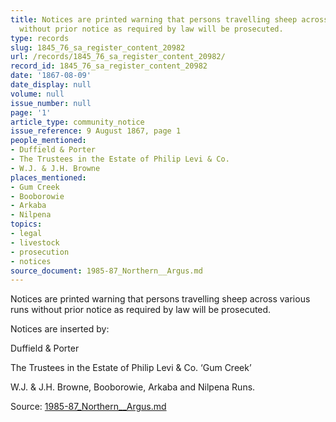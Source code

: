 ```yaml
---
title: Notices are printed warning that persons travelling sheep across various runs
  without prior notice as required by law will be prosecuted.
type: records
slug: 1845_76_sa_register_content_20982
url: /records/1845_76_sa_register_content_20982/
record_id: 1845_76_sa_register_content_20982
date: '1867-08-09'
date_display: null
volume: null
issue_number: null
page: '1'
article_type: community_notice
issue_reference: 9 August 1867, page 1
people_mentioned:
- Duffield & Porter
- The Trustees in the Estate of Philip Levi & Co.
- W.J. & J.H. Browne
places_mentioned:
- Gum Creek
- Booborowie
- Arkaba
- Nilpena
topics:
- legal
- livestock
- prosecution
- notices
source_document: 1985-87_Northern__Argus.md
---
```


Notices are printed warning that persons travelling sheep across various runs without prior notice as required by law will be prosecuted.

Notices are inserted by:

Duffield & Porter

The Trustees in the Estate of Philip Levi & Co. ‘Gum Creek’

W.J. & J.H. Browne, Booborowie, Arkaba and Nilpena Runs.

Source: [1985-87_Northern__Argus.md](/downloads/markdown/1985-87_Northern__Argus.md)
